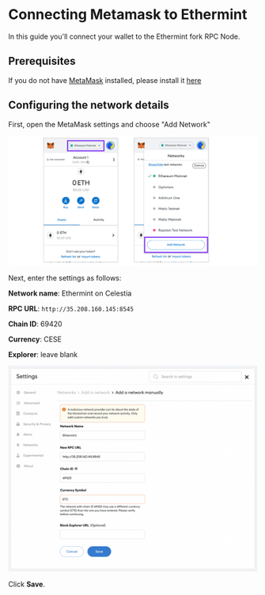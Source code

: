 # Connecting Metamask to Ethermint

In this guide you'll connect your wallet to the Ethermint fork RPC Node.

## Prerequisites

If you do not have [MetaMask](https://metamask.io/) installed, please install it
[here](https://metamask.io/download/)

## Configuring the network details

First, open the MetaMask settings and choose "Add Network"

![Configuring MetaMask](../../static/img/add-ethermint.png)

Next, enter the settings as follows:

__Network name__: Ethermint on Celestia

__RPC URL__: `http://35.208.160.145:8545`

__Chain ID__: 69420

__Currency__: CESE

__Explorer__: leave blank

![MetaMask configuration](../../static/img/configure-ethermint.png)

Click __Save__.
